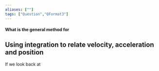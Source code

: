 ```yaml
---
aliases: [""]
tags: ["Question","QFormat3"]
---
```


#### What is the general method for
## Using integration to relate velocity, acceleration and position
If we look back at